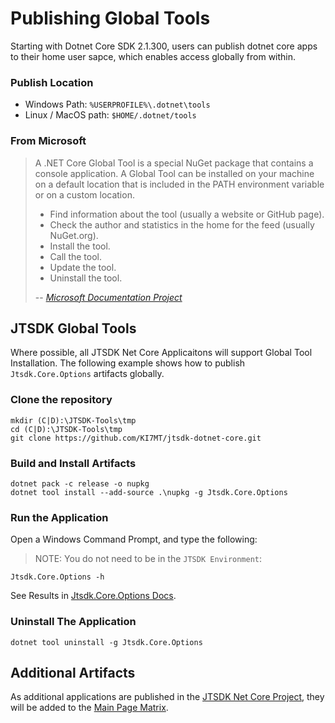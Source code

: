 # Publishing Global Tools
Starting with Dotnet Core SDK 2.1.300, users can publish dotnet core apps to
their home user sapce, which enables access globally from within.

### Publish Location
- Windows Path: `%USERPROFILE%\.dotnet\tools`
- Linux / MacOS path: `$HOME/.dotnet/tools`

### From Microsoft
> A .NET Core Global Tool is a special NuGet package that contains a console
> application. A Global Tool can be installed on your machine on a default
> location that is included in the PATH environment variable or on a custom
> location.
>
> - Find information about the tool (usually a website or GitHub page).
> - Check the author and statistics in the home for the feed (usually NuGet.org).
> - Install the tool.
> - Call the tool.
> - Update the tool.
> - Uninstall the tool.
>
> -- <cite>[Microsoft Documentation Project](https://docs.microsoft.com/en-us/dotnet/core/tools/global-tools)</cite>

## JTSDK Global Tools
Where possible, all JTSDK Net Core Applicaitons will support Global Tool
Installation. The following example shows how to publish `Jtsdk.Core.Options`
artifacts globally.

### Clone the repository

```
mkdir (C|D):\JTSDK-Tools\tmp
cd (C|D):\JTSDK-Tools\tmp
git clone https://github.com/KI7MT/jtsdk-dotnet-core.git
```

### Build and Install Artifacts
```
dotnet pack -c release -o nupkg
dotnet tool install --add-source .\nupkg -g Jtsdk.Core.Options
```

### Run the Application

Open a Windows Command Prompt, and type the following:

>NOTE: You do not need to be in the `JTSDK Environment`:

```
Jtsdk.Core.Options -h
```

See Results in [Jtsdk.Core.Options Docs](https://github.com/KI7MT/jtsdk-dotnet-core/blob/master/docs/tools/jtsdk.core.options.md#usage).

### Uninstall The Application
```
dotnet tool uninstall -g Jtsdk.Core.Options
```

## Additional Artifacts
As additional applications are published in the [JTSDK Net Core Project](https://github.com/KI7MT/jtsdk-dotnet-core), they will be added to the [Main Page Matrix](https://github.com/KI7MT/jtsdk-dotnet-core#global-tool-matrix).
